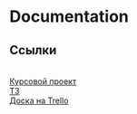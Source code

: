 # Documentation
<h2>Ссылки</h2><br>
<a href="https://github.com/MarketVSU/Documentation/blob/master/Kursovoy_proekt.docx">Курсовой проект</a> <br>
<a href="">ТЗ</a><br>
<a href="https://trello.com/b/OvZapIpQ/clothing-store">Доска на Trello</a><br>
